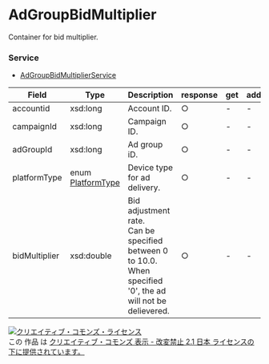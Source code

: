 # AdGroupBidMultiplier
Container for bid multiplier.
### Service
+ [AdGroupBidMultiplierService](../services/AdGroupBidMultiplierService.md)

| Field | Type | Description | response | get | add | set | remove | 
|---|---|---|---|---|---|---|---|
| accountid| xsd:long| Account ID.| ○ | - | - | Ignore | Ignore |
| campaignId| xsd:long| Campaign ID.| ○ | - | - | Requirement | Requirement |
| adGroupId| xsd:long| Ad group iD.|  ○ | - | - | Requirement | Requirement |
| platformType| enum [PlatformType](../PlatformType.md)| Device type for ad delivery.|  ○ | - | - | Requirement | Requirement |
| bidMultiplier| xsd:double| Bid adjustment rate.<br>Can be specified between  0 to 10.0.<br>When specified '0', the ad will not be delievered.|  ○ | - | - | Requirement | Ignore |

<a rel="license" href="http://creativecommons.org/licenses/by-nd/2.1/jp/"><img alt="クリエイティブ・コモンズ・ライセンス" style="border-width:0" src="https://i.creativecommons.org/l/by-nd/2.1/jp/88x31.png" /></a><br />この 作品 は <a rel="license" href="http://creativecommons.org/licenses/by-nd/2.1/jp/">クリエイティブ・コモンズ 表示 - 改変禁止 2.1 日本 ライセンスの下に提供されています。</a>

